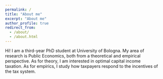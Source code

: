 ```yaml
---
permalink: /
title: "About me"
excerpt: "About me"
author_profile: true
redirect_from: 
  - /about/
  - /about.html
---
```


Hi! I am a third-year PhD student at University of Bologna. My area of research is Public Economics, both from a theoretical and empirical perspective. As for theory, I am interested in optimal capital income taxation. As for empirics, I study how taxpayers respond to the incentives of the tax system. 

